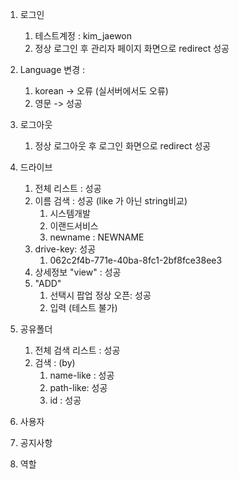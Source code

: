 1. 로그인
	1. 테스트계정 : kim_jaewon
	2. 정상 로그인 후 관리자 페이지 화면으로 redirect 성공
2. Language 변경 : 
	1. korean -> 오류 (실서버에서도 오류)
	2. 영문 -> 성공
3. 로그아웃
	1. 정상 로그아웃 후 로그인 화면으로 redirect 성공
	
4.  드라이브
	1. 전체 리스트 : 성공
	2.  이름 검색 : 성공 (like 가 아닌 string비교)
		1. 시스템개발
		2. 이랜드서비스
		3. newname : NEWNAME
	3. drive-key: 성공
		1. 062c2f4b-771e-40ba-8fc1-2bf8fce38ee3
	4. 상세정보 "view" : 성공
	5. "ADD" 
		1. 선택시 팝업 정상 오픈: 성공
		2. 입력 (테스트 불가)

5. 공유폴더
	1. 전체 검색 리스트 : 성공
	2.  검색 : (by)
		1. name-like : 성공
		2. path-like: 성공
		3. id : 성공
6. 사용자
7. 공지사항
8. 역할
